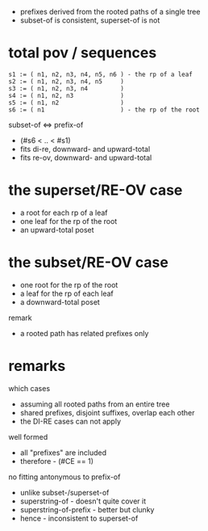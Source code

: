 
- prefixes derived from the rooted paths of a single tree
- subset-of is consistent, superset-of is not

<!-- ======================================================================= -->
# total pov / sequences

```
s1 := ( n1, n2, n3, n4, n5, n6 ) - the rp of a leaf
s2 := ( n1, n2, n3, n4, n5     )
s3 := ( n1, n2, n3, n4         )
s4 := ( n1, n2, n3             )
s5 := ( n1, n2                 )
s6 := ( n1                     ) - the rp of the root
```

subset-of <=> prefix-of
- (#s6 < .. < #s1)
- fits di-re, downward- and upward-total
- fits re-ov, downward- and upward-total

<!-- ======================================================================= -->
# the superset/RE-OV case

- a root for each rp of a leaf
- one leaf for the rp of the root
- an upward-total poset

<!-- ======================================================================= -->
# the subset/RE-OV case

- one root for the rp of the root
- a leaf for the rp of each leaf
- a downward-total poset

remark
- a rooted path has related prefixes only

<!-- ======================================================================= -->
# remarks

which cases
- assuming all rooted paths from an entire tree
- shared prefixes, disjoint suffixes, overlap each other
- the DI-RE cases can not apply

well formed
- all "prefixes" are included
- therefore - (#CE == 1)

no fitting antonymous to prefix-of
- unlike subset-/superset-of
- superstring-of - doesn't quite cover it
- superstring-of-prefix - better but clunky
- hence - inconsistent to superset-of
